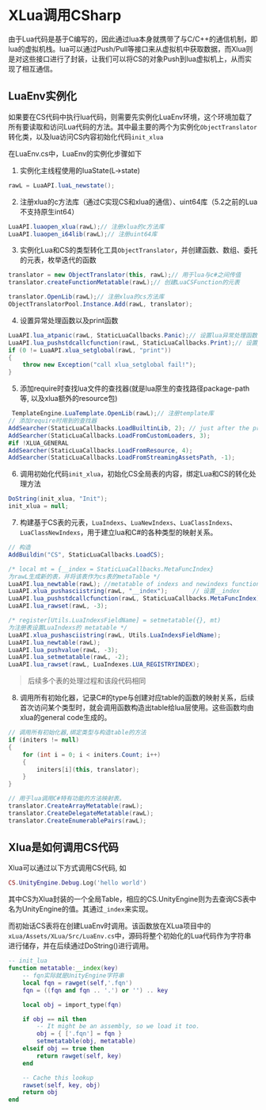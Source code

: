 # XLua调用CSharp

由于Lua代码是基于C编写的，因此通过lua本身就携带了与C/C++的通信机制，即lua的虚拟机栈。lua可以通过Push/Pull等接口来从虚拟机中获取数据，而Xlua则是对这些接口进行了封装，让我们可以将CS的对象Push到lua虚拟机上，从而实现了相互通信。


## LuaEnv实例化

如果要在CS代码中执行lua代码，则需要先实例化LuaEnv环境，这个环境加载了所有要读取和访问Lua代码的方法。其中最主要的两个为实例化`ObjectTranslator`转化类，以及lua访问CS内容初始化代码`init_xlua`

在LuaEnv.cs中，LuaEnv的实例化步骤如下

1. 实例化主线程使用的luaState(L->state)
```C#
rawL = LuaAPI.luaL_newstate();
```
2. 注册xlua的c方法库（通过C实现CS和xlua的通信）、uint64库（5.2之前的Lua不支持原生int64）
```CS
LuaAPI.luaopen_xlua(rawL);// 注册xlua的c方法库
LuaAPI.luaopen_i64lib(rawL);// 注册uint64库
```

3. 实例化Lua和CS的类型转化工具`ObjectTranslator`，并创建函数、数组、委托的元表，枚举迭代的函数

```C#
translator = new ObjectTranslator(this, rawL);// 用于lua与c#之间传值
translator.createFunctionMetatable(rawL);// 创建LuaCSFunction的元表

translator.OpenLib(rawL);// 注册xlua的cs方法库
ObjectTranslatorPool.Instance.Add(rawL, translator);
```

4. 设置异常处理函数以及print函数

```C#
LuaAPI.lua_atpanic(rawL, StaticLuaCallbacks.Panic);// 设置lua异常处理函数
LuaAPI.lua_pushstdcallcfunction(rawL, StaticLuaCallbacks.Print);// 设置print函数
if (0 != LuaAPI.xlua_setglobal(rawL, "print"))
{
    throw new Exception("call xlua_setglobal fail!");
}
```

5. 添加require时查找lua文件的查找器(就是lua原生的查找路径package-path等, 以及xlua额外的resource包)

```C#
 TemplateEngine.LuaTemplate.OpenLib(rawL);// 注册template库
// 添加require时用到的查找器
AddSearcher(StaticLuaCallbacks.LoadBuiltinLib, 2); // just after the preload searcher
AddSearcher(StaticLuaCallbacks.LoadFromCustomLoaders, 3);
#if !XLUA_GENERAL
AddSearcher(StaticLuaCallbacks.LoadFromResource, 4);
AddSearcher(StaticLuaCallbacks.LoadFromStreamingAssetsPath, -1);
```

6. 调用初始化代码`init_xlua`，初始化CS全局表的内容，绑定Lua和CS的转化处理方法
```C#
DoString(init_xlua, "Init");
init_xlua = null;
```

7. 构建基于CS表的元表，`LuaIndexs`、`LuaNewIndexs`、`LuaClassIndexs`、`LuaClassNewIndexs`，用于建立lua和C#的各种类型的映射关系。

```C#
// 构造
AddBuildin("CS", StaticLuaCallbacks.LoadCS);

/* local mt = {__index = StaticLuaCallbacks.MetaFuncIndex}
为rawL生成新的表，并将该表作为cs表的metaTable */
LuaAPI.lua_newtable(rawL); //metatable of indexs and newindexs functions    // 生成metatable
LuaAPI.xlua_pushasciistring(rawL, "__index");       // 设置__index
LuaAPI.lua_pushstdcallcfunction(rawL, StaticLuaCallbacks.MetaFuncIndex);
LuaAPI.lua_rawset(rawL, -3);
```

```CS
/* register[Utils.LuaIndexsFieldName] = setmetatable({}, mt)
为注册表设置LuaIndexs的 metatable */
LuaAPI.xlua_pushasciistring(rawL, Utils.LuaIndexsFieldName);
LuaAPI.lua_newtable(rawL);
LuaAPI.lua_pushvalue(rawL, -3);
LuaAPI.lua_setmetatable(rawL, -2);
LuaAPI.lua_rawset(rawL, LuaIndexes.LUA_REGISTRYINDEX);
```
> 后续多个表的处理过程和该段代码相同

8. 调用所有初始化器，记录C#的type与创建对应table的函数的映射关系，后续首次访问某个类型时，就会调用函数构造出table给lua层使用。这些函数均由xlua的general code生成的。

```CS
// 调用所有初始化器,绑定类型与构造table的方法
if (initers != null)
{
    for (int i = 0; i < initers.Count; i++)
    {
        initers[i](this, translator);
    }
}

// 用于lua调用C#特有功能的方法映射表。
translator.CreateArrayMetatable(rawL);
translator.CreateDelegateMetatable(rawL);
translator.CreateEnumerablePairs(rawL);
```

##   


## Xlua是如何调用CS代码

Xlua可以通过以下方式调用CS代码, 如

```lua
CS.UnityEngine.Debug.Log('hello world')
```

其中CS为Xlua封装的一个全局Table，相应的CS.UnityEngine则为去查询CS表中名为UnityEngine的值。其通过`_index`来实现。

而初始话CS表将在创建LuaEnv时调用。该函数放在XLua项目中的`xLua/Assets/XLua/Src/LuaEnv.cs`中，源码将整个初始化的Lua代码作为字符串进行储存，并在后续通过DoString()进行调用。

```lua
-- init_lua
function metatable:__index(key)
    -- fqn实际就是UnityEngine字符串
    local fqn = rawget(self,'.fqn')
    fqn = ((fqn and fqn .. '.') or '') .. key

    local obj = import_type(fqn)

    if obj == nil then
        -- It might be an assembly, so we load it too.
        obj = { ['.fqn'] = fqn }
        setmetatable(obj, metatable)
    elseif obj == true then
        return rawget(self, key)
    end

    -- Cache this lookup
    rawset(self, key, obj)
    return obj
end

```